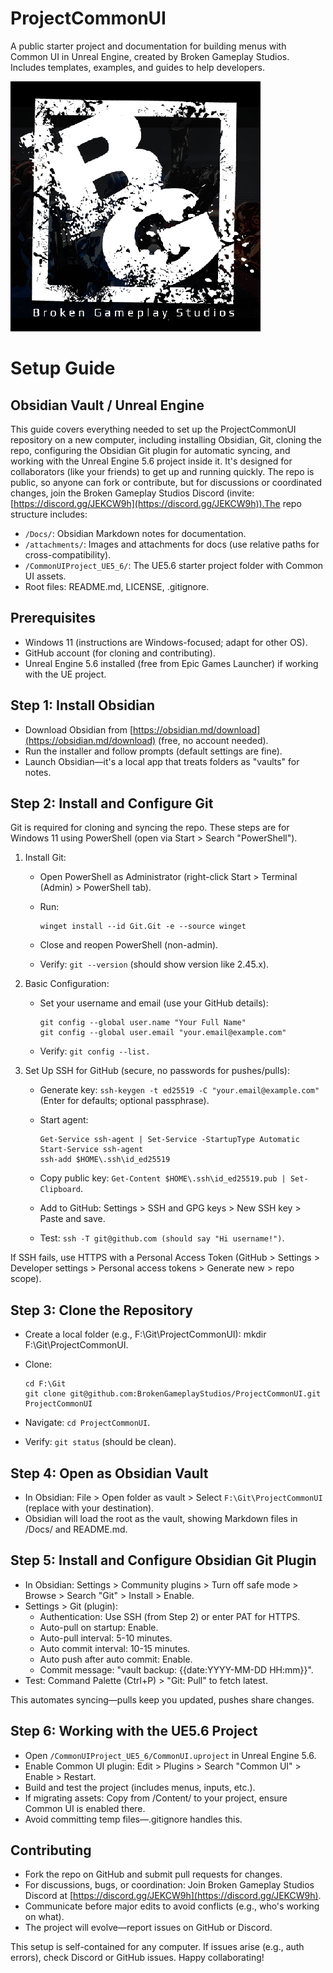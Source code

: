 # ProjectCommonUI
A public starter project and documentation for building menus with Common UI in Unreal Engine, created by Broken Gameplay Studios. Includes templates, examples, and guides to help developers.

![](Docs/attachments/README-20250711T101935.png)

# Setup Guide

## Obsidian Vault / Unreal Engine

This guide covers everything needed to set up the ProjectCommonUI repository on a new computer, including installing Obsidian, Git, cloning the repo, configuring the Obsidian Git plugin for automatic syncing, and working with the Unreal Engine 5.6 project inside it. It's designed for collaborators (like your friends) to get up and running quickly. The repo is public, so anyone can fork or contribute, but for discussions or coordinated changes, join the Broken Gameplay Studios Discord (invite: [https://discord.gg/JEKCW9h](https://discord.gg/JEKCW9h)).The repo structure includes:

- `/Docs/`: Obsidian Markdown notes for documentation.
- `/attachments/`: Images and attachments for docs (use relative paths for cross-compatibility).
- `/CommonUIProject_UE5_6/`: The UE5.6 starter project folder with Common UI assets.
- Root files: README.md, LICENSE, .gitignore.

## Prerequisites

- Windows 11 (instructions are Windows-focused; adapt for other OS).
- GitHub account (for cloning and contributing).
- Unreal Engine 5.6 installed (free from Epic Games Launcher) if working with the UE project.

## Step 1: Install Obsidian

- Download Obsidian from [https://obsidian.md/download](https://obsidian.md/download) (free, no account needed).
- Run the installer and follow prompts (default settings are fine).
- Launch Obsidian—it's a local app that treats folders as "vaults" for notes.

## Step 2: Install and Configure Git

Git is required for cloning and syncing the repo. These steps are for Windows 11 using PowerShell (open via Start > Search "PowerShell").

1. Install Git:
    - Open PowerShell as Administrator (right-click Start > Terminal (Admin) > PowerShell tab).
    - Run:
        
        ```text
        winget install --id Git.Git -e --source winget
        ```
        
    - Close and reopen PowerShell (non-admin).
    - Verify: `git --version` (should show version like 2.45.x).    
2. Basic Configuration:
    - Set your username and email (use your GitHub details):
        
        ```text
        git config --global user.name "Your Full Name"
        git config --global user.email "your.email@example.com"
        ```
        
    - Verify: `git config --list.`
3. Set Up SSH for GitHub (secure, no passwords for pushes/pulls):
    - Generate key: `ssh-keygen -t ed25519 -C "your.email@example.com"` (Enter for defaults; optional passphrase).
    - Start agent:
        
        ```text
        Get-Service ssh-agent | Set-Service -StartupType Automatic
        Start-Service ssh-agent
        ssh-add $HOME\.ssh\id_ed25519
        ```
        
    - Copy public key: `Get-Content $HOME\.ssh\id_ed25519.pub | Set-Clipboard`.
    - Add to GitHub: Settings > SSH and GPG keys > New SSH key > Paste and save.
    - Test: `ssh -T git@github.com (should say "Hi username!")`.

If SSH fails, use HTTPS with a Personal Access Token (GitHub > Settings > Developer settings > Personal access tokens > Generate new > repo scope).

## Step 3: Clone the Repository

- Create a local folder (e.g., F:\Git\ProjectCommonUI): mkdir F:\Git\ProjectCommonUI.
- Clone:
    
    ```text
    cd F:\Git
    git clone git@github.com:BrokenGameplayStudios/ProjectCommonUI.git ProjectCommonUI
    ```
    
- Navigate: `cd ProjectCommonUI`.
- Verify: `git status` (should be clean).

## Step 4: Open as Obsidian Vault

- In Obsidian: File > Open folder as vault > Select `F:\Git\ProjectCommonUI` (replace with your destination).
- Obsidian will load the root as the vault, showing Markdown files in /Docs/ and README.md.

## Step 5: Install and Configure Obsidian Git Plugin

- In Obsidian: Settings > Community plugins > Turn off safe mode > Browse > Search "Git" > Install > Enable.
- Settings > Git (plugin):
    - Authentication: Use SSH (from Step 2) or enter PAT for HTTPS.
    - Auto-pull on startup: Enable.
    - Auto-pull interval: 5-10 minutes.
    - Auto commit interval: 10-15 minutes.
    - Auto push after auto commit: Enable.
    - Commit message: "vault backup: {{date:YYYY-MM-DD HH:mm}}".
- Test: Command Palette (Ctrl+P) > "Git: Pull" to fetch latest.

This automates syncing—pulls keep you updated, pushes share changes.

## Step 6: Working with the UE5.6 Project

- Open `/CommonUIProject_UE5_6/CommonUI.uproject` in Unreal Engine 5.6.
- Enable Common UI plugin: Edit > Plugins > Search "Common UI" > Enable > Restart.
- Build and test the project (includes menus, inputs, etc.).
- If migrating assets: Copy from /Content/ to your project, ensure Common UI is enabled there.
- Avoid committing temp files—.gitignore handles this.

## Contributing

- Fork the repo on GitHub and submit pull requests for changes.
- For discussions, bugs, or coordination: Join Broken Gameplay Studios Discord at [https://discord.gg/JEKCW9h](https://discord.gg/JEKCW9h).
- Communicate before major edits to avoid conflicts (e.g., who's working on what).
- The project will evolve—report issues on GitHub or Discord.

This setup is self-contained for any computer. If issues arise (e.g., auth errors), check Discord or GitHub issues. Happy collaborating!



